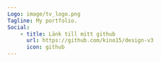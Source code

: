 ```yaml
---
Logo: image/tv_logo.png
Tagline: My portfolio.
Social:
    - title: Länk till mitt github
      url: https://github.com/kino15/design-v3
      icon: github
---
```

